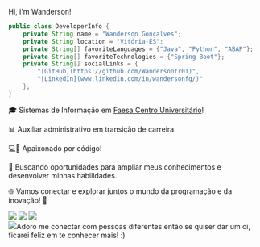 <div>
    <p>
        Hi, i'm Wanderson! 
    </p>
</div>

```java
public class DeveloperInfo {
    private String name = "Wanderson Gonçalves";
    private String location = "Vitória-ES";
    private String[] favoriteLanguages = {"Java", "Python", "ABAP"};
    private String[] favoriteTechnologies = {"Spring Boot"};
    private String[] socialLinks = {
        "[GitHub](https://github.com/Wandersontr01)",
        "[LinkedIn](www.linkedin.com/in/wandersonfg/)"
    };
}
```

<div>
  <p>🎓 Sistemas de Informação em <a href="https://www.faesa.br/" target="_blank">Faesa Centro Universitário</a>!</p>
    <p>📊 Auxiliar administrativo em transição de carreira.</p>
    <p>💻🚀 Apaixonado por código!</p>
    <p>🎯 Buscando oportunidades para ampliar meus conhecimentos e desenvolver minhas habilidades.</p>
</div>
    


🌐 Vamos conectar e explorar juntos o mundo da programação e da inovação! 🚀
<div>
<a href="https://www.instagram.com/wanderson_gon/" target="_blank"><img loading="lazy" src="https://img.shields.io/badge/-Instagram-%23E4405F?style=for-the-badge&logo=instagram&logoColor=white" target="_blank"></a>    
<a href="mailto:wanderson.f.g@hotmail.com"><img loading="lazy" src="https://img.shields.io/badge/EMAIL-D14836?style=for-the-badge&logo=mail.ru&logoColor=blue" target="_blank"></a>
<a href="https://www.linkedin.com/in/wandersonfg/" target="_blank"><img loading="lazy" src="https://img.shields.io/badge/-LinkedIn-%230077B5?style=for-the-badge&logo=linkedin&logoColor=white" target="_blank"></a>   
</div>

<div>
    <a><img loading="lazy" src="https://camo.githubusercontent.com/ec0df7b334d15078e980be8f26f35f1bd6f004eaa4a121db42fed361360c1817/68747470733a2f2f6d656469612e67697068792e636f6d2f6d656469612f4c6e516a7057614f4e386e68723231764e572f67697068792e676966">Adoro me conectar com pessoas diferentes então se quiser dar um oi, ficarei feliz em te conhecer mais! :)</a>
</div>
